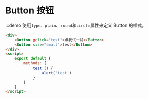 <script>
    export default {
        methods: {
            test () {
                alert('test')
            }
        }
    }
</script>

# Button 按钮
:::demo 使用`type`、`plain`、`round`和`circle`属性来定义 Button 的样式。
```html
<div>
    <Button @click="test">点我试一试</Button>
    <Button size="small">test</Button>
</div>
<script>
    export default {
        methods: {
            test () {
                alert('test')
            }
        }
    }
</script>
```